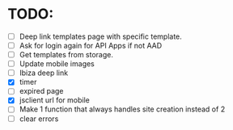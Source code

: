# TODO:

- [ ] Deep link templates page with specific template.
- [ ] Ask for login again for API Apps if not AAD
- [ ] Get templates from storage.
- [ ] Update mobile images
- [ ] Ibiza deep link
- [X] timer
- [ ] expired page
- [X] jsclient url for mobile
- [ ] Make 1 function that always handles site creation instead of 2
- [ ] clear errors